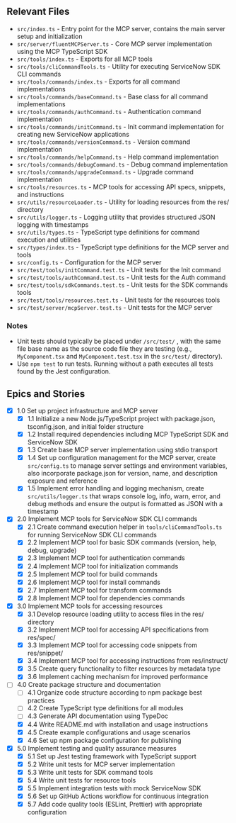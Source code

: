 ## Relevant Files

- `src/index.ts` - Entry point for the MCP server, contains the main server setup and initialization
- `src/server/fluentMCPServer.ts` - Core MCP server implementation using the MCP TypeScript SDK
- `src/tools/index.ts` - Exports for all MCP tools
- `src/tools/cliCommandTools.ts` - Utility for executing ServiceNow SDK CLI commands
- `src/tools/commands/index.ts` - Exports for all command implementations
- `src/tools/commands/baseCommand.ts` - Base class for all command implementations
- `src/tools/commands/authCommand.ts` - Authentication command implementation
- `src/tools/commands/initCommand.ts` - Init command implementation for creating new ServiceNow applications
- `src/tools/commands/versionCommand.ts` - Version command implementation
- `src/tools/commands/helpCommand.ts` - Help command implementation
- `src/tools/commands/debugCommand.ts` - Debug command implementation
- `src/tools/commands/upgradeCommand.ts` - Upgrade command implementation
- `src/tools/resources.ts` - MCP tools for accessing API specs, snippets, and instructions
- `src/utils/resourceLoader.ts` - Utility for loading resources from the res/ directory
- `src/utils/logger.ts` - Logging utility that provides structured JSON logging with timestamps
- `src/utils/types.ts` - TypeScript type definitions for command execution and utilities
- `src/types/index.ts` - TypeScript type definitions for the MCP server and tools
- `src/config.ts` - Configuration for the MCP server
- `src/test/tools/initCommand.test.ts` - Unit tests for the Init command
- `src/test/tools/authCommand.test.ts` - Unit tests for the Auth command
- `src/test/tools/sdkCommands.test.ts` - Unit tests for the SDK commands tools
- `src/test/tools/resources.test.ts` - Unit tests for the resources tools
- `src/test/server/mcpServer.test.ts` - Unit tests for the MCP server

### Notes

- Unit tests should typically be placed under `/src/test/` , with the same file base name as the source code file they are testing (e.g., `MyComponent.tsx` and `MyComponent.test.tsx` in the `src/test/` directory).
- Use `npm test` to run tests. Running without a path executes all tests found by the Jest configuration.

## Epics and Stories

- [x] 1.0 Set up project infrastructure and MCP server
    - [x] 1.1 Initialize a new Node.js/TypeScript project with package.json, tsconfig.json, and initial folder structure
    - [x] 1.2 Install required dependencies including MCP TypeScript SDK and ServiceNow SDK
    - [x] 1.3 Create base MCP server implementation using stdio transport
    - [x] 1.4 Set up configuration management for the MCP server, create `src/config.ts` to manage server settings and environment variables, also incorporate package.json for version, name, and description exposure and reference
    - [x] 1.5 Implement error handling and logging mechanism, create `src/utils/logger.ts` that wraps console log, info, warn, error, and debug methods and ensure the output is formatted as JSON with a timestamp

- [x] 2.0 Implement MCP tools for ServiceNow SDK CLI commands
    - [x] 2.1 Create command execution helper in `tools/cliCommandTools.ts` for running ServiceNow SDK CLI commands
    - [x] 2.2 Implement MCP tool for basic SDK commands (version, help, debug, upgrade)
    - [x] 2.3 Implement MCP tool for authentication commands
    - [x] 2.4 Implement MCP tool for initialization commands
    - [x] 2.5 Implement MCP tool for build commands
    - [x] 2.6 Implement MCP tool for install commands
    - [x] 2.7 Implement MCP tool for transform commands
    - [x] 2.8 Implement MCP tool for dependencies commands

- [x] 3.0 Implement MCP tools for accessing resources
    - [x] 3.1 Develop resource loading utility to access files in the res/ directory
    - [x] 3.2 Implement MCP tool for accessing API specifications from res/spec/
    - [x] 3.3 Implement MCP tool for accessing code snippets from res/snippet/
    - [x] 3.4 Implement MCP tool for accessing instructions from res/instruct/
    - [x] 3.5 Create query functionality to filter resources by metadata type
    - [x] 3.6 Implement caching mechanism for improved performance

- [ ] 4.0 Create package structure and documentation
    - [ ] 4.1 Organize code structure according to npm package best practices
    - [ ] 4.2 Create TypeScript type definitions for all modules
    - [ ] 4.3 Generate API documentation using TypeDoc
    - [x] 4.4 Write README.md with installation and usage instructions
    - [x] 4.5 Create example configurations and usage scenarios
    - [x] 4.6 Set up npm package configuration for publishing

- [x] 5.0 Implement testing and quality assurance measures
    - [x] 5.1 Set up Jest testing framework with TypeScript support
    - [x] 5.2 Write unit tests for MCP server implementation
    - [x] 5.3 Write unit tests for SDK command tools
    - [x] 5.4 Write unit tests for resource tools
    - [x] 5.5 Implement integration tests with mock ServiceNow SDK
    - [x] 5.6 Set up GitHub Actions workflow for continuous integration
    - [x] 5.7 Add code quality tools (ESLint, Prettier) with appropriate configuration
